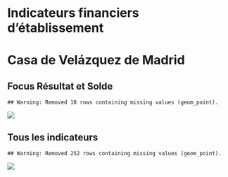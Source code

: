 Indicateurs financiers d’établissement
================

# Casa de Velázquez de Madrid

## Focus Résultat et Solde

    ## Warning: Removed 18 rows containing missing values (geom_point).

![](/home/julien/repo/cpesr/RFC/Finances/Etablissements/casa_de_velázquez_de_madrid_files/figure-gfm/etab.focus-1.png)<!-- -->

## Tous les indicateurs

    ## Warning: Removed 252 rows containing missing values (geom_point).

![](/home/julien/repo/cpesr/RFC/Finances/Etablissements/casa_de_velázquez_de_madrid_files/figure-gfm/etab-1.png)<!-- -->
